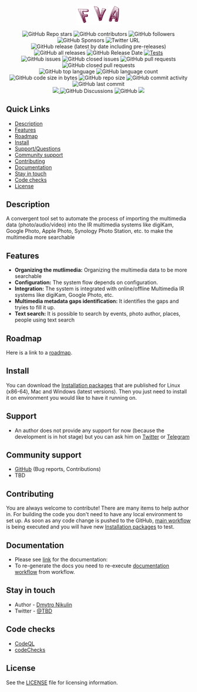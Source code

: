 <p align="center">
  <a href="FVAIcons/main.png" target="blank"><img src="FVAIcons/main.png" width="120" alt="FVA Logo" /></a>
</p>
<p align="center">
  <img alt="GitHub Repo stars" src="https://img.shields.io/github/stars/dimanikulin/fva?style=social">
  <img alt="GitHub contributors" src="https://img.shields.io/github/contributors/dimanikulin/fva">
  <img alt="GitHub followers" src="https://img.shields.io/github/followers/dimanikulin?style=social">
  <img alt="GitHub Sponsors" src="https://img.shields.io/github/sponsors/dimanikulin">
  <img alt="Twitter URL" src="https://img.shields.io/twitter/url?style=social&url=https%3A%2F%2Ftwitter.com%2FDmytroNikulin" href="https%3A%2F%2Ftwitter.com%2FDmytroNikulin">
  </br>
  <img alt="GitHub release (latest by date including pre-releases)" src="https://img.shields.io/github/v/release/dimanikulin/fva?include_prereleases">
  <img alt="GitHub all releases" src="https://img.shields.io/github/downloads/dimanikulin/fva/total">
  <img alt="GitHub Release Date" src="https://img.shields.io/github/release-date-pre/dimanikulin/fva">
  <a href="https://github.com/dimanikulin/fva/actions/workflows/main.yml"><img src="https://github.com/dimanikulin/fva/actions/workflows/main.yml/badge.svg?branch=master" alt="Tests"/></a>
  </br>
  <img alt="GitHub issues" src="https://img.shields.io/github/issues/dimanikulin/fva">
  <img alt="GitHub closed issues" src="https://img.shields.io/github/issues-closed/dimanikulin/fva">
  <img alt="GitHub pull requests" src="https://img.shields.io/github/issues-pr/dimanikulin/fva">
  <img alt="GitHub closed pull requests" src="https://img.shields.io/github/issues-pr-closed/dimanikulin/fva">
  </br>
  <img alt="GitHub top language" src="https://img.shields.io/github/languages/top/dimanikulin/fva">
  <img alt="GitHub language count" src="https://img.shields.io/github/languages/count/dimanikulin/fva">
  <img alt="GitHub code size in bytes" src="https://img.shields.io/github/languages/code-size/dimanikulin/fva">
  <img alt="GitHub repo size" src="https://img.shields.io/github/repo-size/dimanikulin/fva">
  <img alt="GitHub commit activity" src="https://img.shields.io/github/commit-activity/m/dimanikulin/fva">
  <img alt="GitHub last commit" src="https://img.shields.io/github/last-commit/dimanikulin/fva">  
  </br>
  <a href="https://github.com/dimanikulin/fva/projects/4"><img src="https://img.shields.io/badge/roadmap-view-d90368"> </a>
  <img alt="GitHub Discussions" src="https://img.shields.io/github/discussions/dimanikulin/fva">
  <img alt="GitHub" src="https://img.shields.io/github/license/dimanikulin/fva">
  <a href="https://github.com/dimanikulin/fva/edit/master/README.md"><img src="https://img.shields.io/badge/documentation-read-d90368"> </a>
</p>

## Quick Links
- [Description](#description)
- [Features](#features)
- [Roadmap](#roadmap)
- [Install](#install)
- [Support/Questions](#support)
- [Community support](#community-support)
- [Contributing](#contributing)
- [Documentation](#documentation)
- [Stay in touch](#stay-in-touch)
- [Code checks](#Code-check)
- [License](#license)

## Description
A convergent tool set to automate the process of importing the multimedia data (photo/audio/video)
into the IR multimedia systems like digiKam, Google Photo, Apple Photo, Synology Photo Station, etc. to make the multimedia more searchable

## Features
- **Organizing the mutlimedia:** Organizing the multimedia data to be more searchable
- **Configuration:** The system flow depends on configuration.
- **Integration:** The system is integrated with online/offline Multimedia IR systems like digiKam, Google Photo, etc.
- **Multimedia metadata gaps identification:** It identifies the gaps and tryies to fill it up.
- **Text search:** It is possible to search by events, photo author, places, people using text search   

## Roadmap
Here is a link to a [roadmap](https://github.com/dimanikulin/fva/projects/4).

## Install
You can download the [Installation packages](https://github.com/dimanikulin/fva/releases) that are published for 
Linux (x86-64), Mac and Windows (latest versions).
Then you just need to install it on environment you would like to have it running on.

## Support
* An author does not provide any support for now (because the development is in hot stage) but you can ask him on [Twitter](https://twitter.com/DmytroNikulin) or [Telegram](dimanikulin79)

## Community support
* [GitHub](https://github.com/dimanikulin/fva) (Bug reports, Contributions)
* TBD

## Contributing
You are always welcome to contribute! There are many items to help author in. 
For building the code you don't need to have any local environment to set up. 
As soon as any code change is pushed to the GitHub, [main workflow](.github/workflows/main.yml) is being executed and you will have new [Installation packages](https://github.com/dimanikulin/fva/releases) to test.

## Documentation
* Please see [link](https://dimanikulin.github.io/fva/) for the documentation:
* To re-generate the docs you need to re-execute [documentation workflow](.github/workflows/releaseDocs.yml) from workflow.

## Stay in touch
* Author - [Dmytro Nikulin](https://twitter.com/DmytroNikulin)
* Twitter - [@TBD](https://twitter.com/TBD)

## Code checks
* [CodeQL](.github/workflows/codeqlanalysis.yml)
* [codeChecks](.github/workflows/codeChecks.yml)

## License
See the [LICENSE](./LICENSE) file for licensing information.
